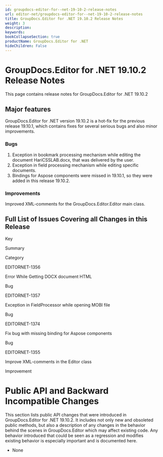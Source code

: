 ```yaml
---
id: groupdocs-editor-for--net-19-10-2-release-notes
url: editor-net/groupdocs-editor-for--net-19-10-2-release-notes
title: GroupDocs.Editor for .NET 19.10.2 Release Notes
weight: 3
description: 
keywords: 
bookCollapseSection: true
productName: GroupDocs.Editor for .NET
hideChildren: False
---
```


# GroupDocs.Editor for .NET 19.10.2 Release Notes


This page contains release notes for GroupDocs.Editor for .NET 19.10.2

## Major features

GroupDocs.Editor for .NET version 19.10.2 is a hot-fix for the previous release 19.10.1, which contains fixes for several serious bugs and also minor improvements.

### Bugs

1.  Exception in bookmark processing mechanism while editing the document HariCSSLAB.docx, that was delivered by the user.
2.  Exception in field processing mechanism while editing specific documents.
3.  Bindings for Aspose components were missed in 19.10.1, so they were added in this release 19.10.2.

### Improvements

Improved XML-comments for the GroupDocs.Editor.Editor main class.

## Full List of Issues Covering all Changes in this Release

Key

Summary

Category

EDITORNET-1356

Error While Getting DOCX document HTML

Bug

EDITORNET-1357

Exception in FieldProcessor while opening MOBI file

Bug

EDITORNET-1374

Fix bug with missing binding for Aspose components

Bug

EDITORNET-1355

Improve XML-comments in the Editor class

Improvement

# Public API and Backward Incompatible Changes

This section lists public API changes that were introduced in GroupDocs.Editor for .NET 19.10.2. It includes not only new and obsoleted public methods, but also a description of any changes in the behavior behind the scenes in GroupDocs.Editor which may affect existing code. Any behavior introduced that could be seen as a regression and modifies existing behavior is especially important and is documented here.

*   None
    

